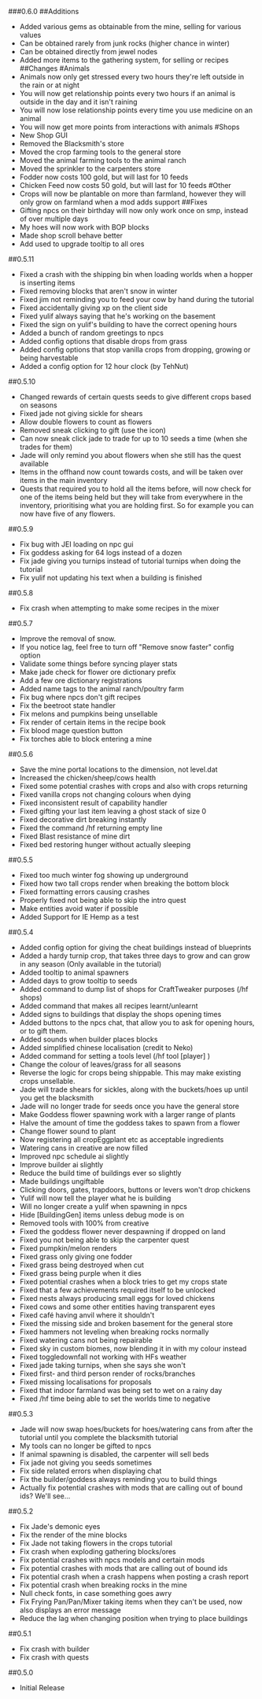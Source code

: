 ###0.6.0
##Additions
* Added various gems as obtainable from the mine, selling for various values
* Can be obtained rarely from junk rocks (higher chance in winter)
* Can be obtained directly from jewel nodes
* Added more items to the gathering system, for selling or recipes
##Changes
#Animals
* Animals now only get stressed every two hours they're left outside in the rain or at night
* You will now get relationship points every two hours if an animal is outside in the day and it isn't raining
* You will now lose relationship points every time you use medicine on an animal
* You will now get more points from interactions with animals
#Shops
* New Shop GUI
* Removed the Blacksmith's store
* Moved the crop farming tools to the general store
* Moved the animal farming tools to the animal ranch
* Moved the sprinkler to the carpenters store
* Fodder now costs 100 gold, but will last for 10 feeds
* Chicken Feed now costs 50 gold, but will last for 10 feeds
#Other
* Crops will now be plantable on more than farmland,
    however they will only grow on farmland when a mod adds support
##Fixes
* Gifting npcs on their birthday will now only work once on smp, instead of over multiple days
* My hoes will now work with BOP blocks
* Made shop scroll behave better
* Add used to upgrade tooltip to all ores

##0.5.11
* Fixed a crash with the shipping bin when loading worlds when a hopper is inserting items
* Fixed removing blocks that aren't snow in winter
* Fixed jim not reminding you to feed your cow by hand during the tutorial
* Fixed accidentally giving xp on the client side
* Fixed yulif always saying that he's working on the basement
* Fixed the sign on yulif's building to have the correct opening hours
* Added a bunch of random greetings to npcs
* Added config options that disable drops from grass
* Added config options that stop vanilla crops from dropping, growing or being harvestable
* Added a config option for 12 hour clock (by TehNut)

##0.5.10
* Changed rewards of certain quests seeds to give different crops based on seasons
* Fixed jade not giving sickle for shears
* Allow double flowers to count as flowers
* Removed sneak clicking to gift (use the icon)
* Can now sneak click jade to trade for up to 10 seeds a time (when she trades for them)
* Jade will only remind you about flowers when she still has the quest available
* Items in the offhand now count towards costs, and will be taken over items in the main inventory
* Quests that required you to hold all the items before, will now check for one of the items being held
  but they will take from everywhere in the inventory, prioritising what you are holding first. So for example
  you can now have five of any flowers.

##0.5.9
* Fix bug with JEI loading on npc gui
* Fix goddess asking for 64 logs instead of a dozen
* Fix jade giving you turnips instead of tutorial turnips when doing the tutorial
* Fix yulif not updating his text when a building is finished

##0.5.8
* Fix crash when attempting to make some recipes in the mixer

##0.5.7
* Improve the removal of snow.
* If you notice lag, feel free to turn off "Remove snow faster" config option
* Validate some things before syncing player stats
* Make jade check for flower ore dictionary prefix
* Add a few ore dictionary registrations
* Added name tags to the animal ranch/poultry farm
* Fix bug where npcs don't gift recipes
* Fix the beetroot state handler
* Fix melons and pumpkins being unsellable
* Fix render of certain items in the recipe book
* Fix blood mage question button
* Fix torches able to block entering a mine

##0.5.6
* Save the mine portal locations to the dimension, not level.dat
* Increased the chicken/sheep/cows health
* Fixed some potential crashes with crops and also with crops returning
* Fixed vanilla crops not changing colours when dying
* Fixed inconsistent result of capability handler
* Fixed gifting your last item leaving a ghost stack of size 0
* Fixed decorative dirt breaking instantly
* Fixed the command /hf returning empty line
* Fixed Blast resistance of mine dirt
* Fixed bed restoring hunger without actually sleeping

##0.5.5
* Fixed too much winter fog showing up underground
* Fixed how two tall crops render when breaking the bottom block
* Fixed formatting errors causing crashes
* Properly fixed not being able to skip the intro quest
* Make entities avoid water if possible
* Added Support for IE Hemp as a test

##0.5.4
* Added config option for giving the cheat buildings instead of blueprints
* Added a hardy turnip crop, that takes three days to grow and can grow in any season (Only available in the tutorial)
* Added tooltip to animal spawners
* Added days to grow tooltip to seeds
* Added command to dump list of shops for CraftTweaker purposes (/hf shops)
* Added command that makes all recipes learnt/unlearnt
* Added signs to buildings that display the shops opening times
* Added buttons to the npcs chat, that allow you to ask for opening hours, or to gift them.
* Added sounds when builder places blocks
* Added simplified chinese localisation (credit to Neko)
* Added command for setting a tools level (/hf tool [player] <level>)
* Change the colour of leaves/grass for all seasons
* Reverse the logic for crops being shippable. This may make existing crops unsellable.
* Jade will trade shears for sickles, along with the buckets/hoes up until you get the blacksmith
* Jade will no longer trade for seeds once you have the general store
* Make Goddess flower spawning work with a larger range of plants
* Halve the amount of time the goddess takes to spawn from a flower
* Change flower sound to plant
* Now registering all cropEggplant etc as acceptable ingredients
* Watering cans in creative are now filled
* Improved npc schedule ai slightly
* Improve builder ai slightly
* Reduce the build time of buildings ever so slightly
* Made buildings ungiftable
* Clicking doors, gates, trapdoors, buttons or levers won't drop chickens
* Yulif will now tell the player what he is building
* Will no longer create a yulif when spawning in npcs
* Hide [BuildingGen] items unless debug mode is on
* Removed tools with 100% from creative
* Fixed the goddess flower never despawning if dropped on land
* Fixed you not being able to skip the carpenter quest
* Fixed pumpkin/melon renders
* Fixed grass only giving one fodder
* Fixed grass being destroyed when cut
* Fixed grass being purple when it dies
* Fixed potential crashes when a block tries to get my crops state
* Fixed that a few achievements required itself to be unlocked
* Fixed nests always producing small eggs for loved chickens
* Fixed cows and some other entities having transparent eyes
* Fixed café having anvil where it shouldn't
* Fixed the missing side and broken basement for the general store
* Fixed hammers not leveling when breaking rocks normally
* Fixed watering cans not being repairable
* Fixed sky in custom biomes, now blending it in with my colour instead
* Fixed toggledownfall not working with HFs weather
* Fixed jade taking turnips, when she says she won't
* Fixed first- and third person render of rocks/branches
* Fixed missing localisations for proposals
* Fixed that indoor farmland was being set to wet on a rainy day
* Fixed /hf time being able to set the worlds time to negative

##0.5.3
* Jade will now swap hoes/buckets for hoes/watering cans from after the tutorial until you complete the blacksmith tutorial
* My tools can no longer be gifted to npcs
* If animal spawning is disabled, the carpenter will sell beds
* Fix jade not giving you seeds sometimes
* Fix side related errors when displaying chat
* Fix the builder/goddess always reminding you to build things
* Actually fix potential crashes with mods that are calling out of bound ids? We'll see...

##0.5.2
* Fix Jade's demonic eyes
* Fix the render of the mine blocks
* Fix Jade not taking flowers in the crops tutorial
* Fix crash when exploding gathering blocks/ores
* Fix potential crashes with npcs models and certain mods
* Fix potential crashes with mods that are calling out of bound ids
* Fix potential crash when a crash happens when posting a crash report
* Fix potential crash when breaking rocks in the mine
* Null check fonts, in case something goes awry
* Fix Frying Pan/Pan/Mixer taking items when they can't be used, now also displays an error message
* Reduce the lag when changing position when trying to place buildings

##0.5.1
* Fix crash with builder
* Fix crash with quests

##0.5.0
* Initial Release
